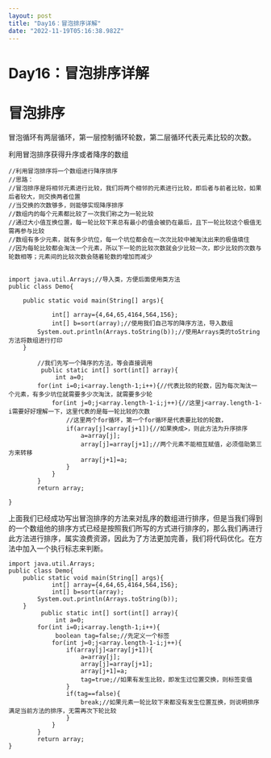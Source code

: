 ```yaml
---
layout: post
title: "Day16：冒泡排序详解"
date: "2022-11-19T05:16:38.982Z"
---
```

Day16：冒泡排序详解
============

冒泡排序
====

冒泡循环有两层循环，第一层控制循环轮数，第二层循环代表元素比较的次数。

利用冒泡排序获得升序或者降序的数组

    //利用冒泡排序将一个数组进行降序排序
    //思路：
    //冒泡排序是将相邻元素进行比较，我们将两个相邻的元素进行比较，即后者与前者比较，如果后者较大，则交换两者位置
    //当交换的次数够多，则能够实现降序排序
    //数组内的每个元素都比较了一次我们称之为一轮比较
    //通过大小值互换位置，每一轮比较下来总有最小的值会被扔在最后，且下一轮比较这个极值无需再参与比较
    //数组有多少元素，就有多少坑位，每一个坑位都会在一次次比较中被淘汰出来的极值填住
    //因为每轮比较都会淘汰一个元素，所以下一轮的比较次数就会少比较一次，即少比较的次数与轮数相等；元素间的比较次数会随着轮数的增加而减少
    
    
    import java.util.Arrays;//导入类，方便后面使用类方法
    public class Demo{
        
        public static void main(String[] args){
           
                int[] array={4,64,65,4164,564,156};
                int[] b=sort(array);//使用我们自己写的降序方法，导入数组
            System.out.println(Arrays.toString(b));//使用Arrays类的toString方法将数组进行打印
        }
            
            //我们先写一个降序的方法，等会直接调用
             public static int[] sort(int[] array){
                 int a=0;
            for(int i=0;i<array.length-1;i++){//代表比较的轮数，因为每次淘汰一个元素，有多少坑位就需要多少次淘汰，就需要多少轮
                for(int j=0;j<array.length-1-i;j++){//这里j<array.length-1-i需要好好理解一下，这里代表的是每一轮比较的次数
                    //这里两个for循环，第一个for循环是代表要比较的轮数，
                    if(array[j]<array[j+1]){//如果换成>，则此方法为升序排序
                        a=array[j];
                        array[j]=array[j+1];//两个元素不能相互赋值，必须借助第三方来转移
                        array[j+1]=a;
                    }
                }
            }
            return array;
        
    }
    

上面我们已经成功写出冒泡排序的方法来对乱序的数组进行排序，但是当我们得到的一个数组他的排序方式已经是按照我们所写的方式进行排序的，那么我们再进行此方法进行排序，属实浪费资源，因此为了方法更加完善，我们将代码优化。在方法中加入一个执行标志来判断。

    import java.util.Arrays;
    public class Demo{
        public static void main(String[] args){
                int[] array={4,64,65,4164,564,156};
                int[] b=sort(array);
            System.out.println(Arrays.toString(b));
        }
             public static int[] sort(int[] array){
                 int a=0;
            for(int i=0;i<array.length-1;i++){
                 boolean tag=false;//先定义一个标签
                for(int j=0;j<array.length-1-i;j++){
                    if(array[j]<array[j+1]){
                        a=array[j];
                        array[j]=array[j+1];
                        array[j+1]=a;
                        tag=true;//如果有发生比较，即发生过位置交换，则标签变值
                    }
                    if(tag==false){
                        break;//如果元素一轮比较下来都没有发生位置互换，则说明排序满足当前方法的排序，无需再次下轮比较
                    }
                }
            }
            return array;
    }